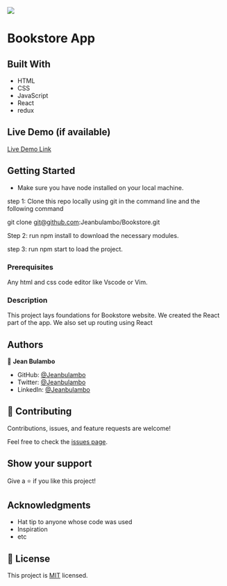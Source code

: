![](https://img.shields.io/badge/Microverse-blueviolet)

# Bookstore App

## Built With

- HTML
- CSS
- JavaScript
- React
- redux

## Live Demo (if available)

[Live Demo Link](https://tranquil-brigadeiros-8c9876.netlify.app)

## Getting Started
- Make sure you have node installed on your local machine.

step 1: Clone this repo locally using git in the command line and the following command

git clone git@github.com:Jeanbulambo/Bookstore.git

Step 2: run npm install to download the necessary modules.

step 3: run npm start to load the project.

### Prerequisites

Any html and css code editor like Vscode or Vim.

### Description

This project  lays foundations for Bookstore website. We created the React part of the app. We also set up routing using React


## Authors

👤 **Jean Bulambo**

- GitHub: [@Jeanbulambo](https://github.com/Jeanbulambo)
- Twitter: [@Jeanbulambo](https://twitter.com/Jeanbulambo4)
- LinkedIn: [@Jeanbulambo](https://www.linkedin.com/in/jean-bulambo-20662a14a/)


## 🤝 Contributing

Contributions, issues, and feature requests are welcome!

Feel free to check the [issues page](../../issues/).

## Show your support

Give a ⭐️ if you like this project!

## Acknowledgments

- Hat tip to anyone whose code was used
- Inspiration
- etc

## 📝 License

This project is [MIT](./MIT.md) licensed.
